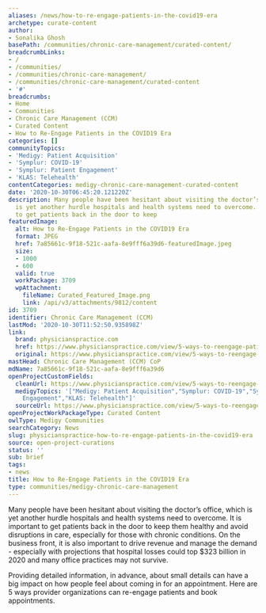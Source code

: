 ```yaml
---
aliases: /news/how-to-re-engage-patients-in-the-covid19-era
archetype: curate-content
author:
- Sonalika Ghosh
basePath: /communities/chronic-care-management/curated-content/
breadcrumbLinks:
- /
- /communities/
- /communities/chronic-care-management/
- /communities/chronic-care-management/curated-content
- '#'
breadcrumbs:
- Home
- Communities
- Chronic Care Management (CCM)
- Curated Content
- How to Re-Engage Patients in the COVID19 Era
categories: []
communityTopics:
- 'Medigy: Patient Acquisition'
- 'Symplur: COVID-19'
- 'Symplur: Patient Engagement'
- 'KLAS: Telehealth'
contentCategories: medigy-chronic-care-management-curated-content
date: '2020-10-30T06:45:20.121220Z'
description: Many people have been hesitant about visiting the doctor’s office, which
  is yet another hurdle hospitals and health systems need to overcome. It is important
  to get patients back in the door to keep
featuredImage:
  alt: How to Re-Engage Patients in the COVID19 Era
  format: JPEG
  href: 7a85661c-9f18-521c-aafa-8e9fff6a39d6-featuredImage.jpeg
  size:
  - 1000
  - 600
  valid: true
  workPackage: 3709
  wpAttachment:
    fileName: Curated_Featured_Image.png
    link: /api/v3/attachments/9812/content
id: 3709
identifier: Chronic Care Management (CCM)
lastMod: '2020-10-30T11:52:50.935898Z'
link:
  brand: physicianspractice.com
  href: https://www.physicianspractice.com/view/5-ways-to-reengage-patients-in-the-covid19-era
  original: https://www.physicianspractice.com/view/5-ways-to-reengage-patients-in-the-covid19-era
mastHead: Chronic Care Management (CCM) CoP
mdName: 7a85661c-9f18-521c-aafa-8e9fff6a39d6
openProjectCustomFields:
  cleanUrl: https://www.physicianspractice.com/view/5-ways-to-reengage-patients-in-the-covid19-era
  medigyTopics: '["Medigy: Patient Acquisition","Symplur: COVID-19","Symplur: Patient
    Engagement","KLAS: Telehealth"]'
  sourceUrl: https://www.physicianspractice.com/view/5-ways-to-reengage-patients-in-the-covid19-era
openProjectWorkPackageType: Curated Content
owlType: Medigy Communities
searchCategory: News
slug: physicianspractice-how-to-re-engage-patients-in-the-covid19-era
source: open-project-curations
status: ''
sub: brief
tags:
- news
title: How to Re-Engage Patients in the COVID19 Era
type: communities/medigy-chronic-care-management
---
```


Many people have been hesitant about visiting the doctor’s office, which is yet another hurdle hospitals and health systems need to overcome. It is important to get patients back in the door to keep them healthy and avoid disruptions in care, especially for those with chronic conditions. On the business front, it is also important to drive revenue and manage the demand - especially with projections that hospital losses could top $323 billion in 2020 and many office practices may not survive.

Providing detailed information, in advance, about small details can have a big impact on how people feel about coming in for an appointment. Here are 5 ways provider organizations can re-engage patients and book appointments.